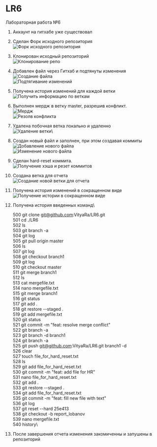 # LR6

Лабораторная работа №6

1. Аккаунт на гитхабе уже существовал
2. Сделан Форк исходного репозитория\
![Форк исходного репозитория](https://github.com/VityaRa/LR6/raw/report_lobanov/screens/Форк_исходного_репозитория.png)
3. Клонирован исходный репозиторий\
![Клонирование репо](https://github.com/VityaRa/LR6/raw/report_lobanov/screens/Клонирование_репо.png)
4. Добавлен файл через Гитхаб и подтянуты изменения\
![Создание файла](https://github.com/VityaRa/LR6/raw/report_lobanov/screens/Создание_файла.png)\
![Подтягивание изменений](https://github.com/VityaRa/LR6/raw/report_lobanov/screens/Подтягивание_изменений.png)
5. Получена история изменений для каждой ветки\
![Получить информацию по веткам](https://github.com/VityaRa/LR6/raw/report_lobanov/screens/Получить_информацию_по_веткам.png)
6. Выполнен мердж в ветку master, разрешив конфликт.\
![Мердж](https://github.com/VityaRa/LR6/raw/report_lobanov/screens/Мердж.png)\
![Резолв конфликта](https://github.com/VityaRa/LR6/raw/report_lobanov/screens/Резолв_конфликта.png)
7. Удалена побочная ветка локально и удаленно\
![Удаление ветки](https://github.com/VityaRa/LR6/raw/report_lobanov/screens/Удаление_ветки.png)\
8. Создан новый файл и заполнен, при этом создавая коммиты\
![Добавление нового файла](https://github.com/VityaRa/LR6/raw/report_lobanov/screens/Добавление_нового_файла.png)\
![Изменение нового файла](https://github.com/VityaRa/LR6/raw/report_lobanov/screens/Изменение_нового_файла.png)
9. Сделан hard-reset коммита.\
![Получение хэша и резет коммитов](https://github.com/VityaRa/LR6/raw/report_lobanov/screens/Получение_хэша_и_резет_коммитов.png)
10. Создана ветка для отчета\
![Создание новой ветки для отчета](https://github.com/VityaRa/LR6/raw/report_lobanov/screens/Создание_новой_ветки_для_отчета.png)
11. Получена история изменений в сокращенном виде\
![Получение истории в сокращенном виде](https://github.com/VityaRa/LR6/raw/report_lobanov/screens/Получение_истории_в_сокращенном_виде.png)
12. Получена история введенных команд\

    500 git clone git@github.com:VityaRa/LR6.git\
    501 cd ./LR6\
    502 ls\
    503 git branch -a\
    504 git log\
    505 git pull origin master\
    506 ls\
    507 git log\
    508 git checkout branch1\
    509 git log\
    510 git checkout master\
    511 git merge branch1\
    512 ls\
    513 cat mergefile.txt\
    514 nano mergefile.txt\
    515 git merge branch1\
    516 git status\
    517 git add .\
    518 git restore --staged .\
    519 git add mergefile.txt\
    520 git status\
    521 git commit -m "feat: resolve merge conflict"\
    522 git branch -a\
    523 git branch -d branch1\
    524 git branch -a\
    525 git push git@github.com:VityaRa/LR6.git branch1 -d\
    526 clear\
    527 touch file_for_hard_reset.txt\
    528 ls\
    529 git add file_for_hard_reset.txt\
    530 git commit -m "feat: add file for HR"\
    531 nano file_for_hard_reset.txt\
    532 git add .\
    533 git restore --staged .\
    534 git add file_for_hard_reset.txt\
    535 git commit -m "feat: fill new file with text"\
    536 git log\
    537 git reset --hard 25e413\
    538 git checkout -b report_lobanov\
    539 nano mergefile.txt\
    540 history\

13. После завершения отчета изменения закомиченны и запушены в репозиторий